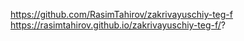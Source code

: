 https://github.com/RasimTahirov/zakrivayuschiy-teg-f
https://rasimtahirov.github.io/zakrivayuschiy-teg-f/?
